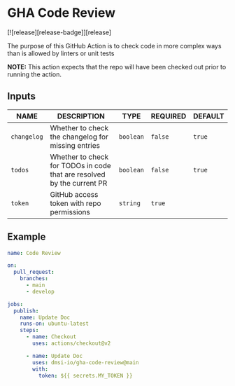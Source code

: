 # GHA Code Review

[![release][release-badge]][release]

The purpose of this GitHub Action is to check code in more complex ways than is allowed by linters or unit tests

**NOTE:** This action expects that the repo will have been checked out prior to running the action.

## Inputs

| NAME        | DESCRIPTION                                                            | TYPE      | REQUIRED | DEFAULT |
| ----------- | ---------------------------------------------------------------------- | --------- | -------- | ------- |
| `changelog` | Whether to check the changelog for missing entries                     | `boolean` | `false`  | `true`  |
| `todos`     | Whether to check for TODOs in code that are resolved by the current PR | `boolean` | `false`  | `true`  |
| `token`     | GitHub access token with repo permissions                              | `string`  | `true`   |         |

## Example

```yaml
name: Code Review

on:
  pull_request:
    branches:
      - main
      - develop

jobs:
  publish:
    name: Update Doc
    runs-on: ubuntu-latest
    steps:
      - name: Checkout
        uses: actions/checkout@v2

      - name: Update Doc
        uses: dmsi-io/gha-code-review@main
        with:
          token: ${{ secrets.MY_TOKEN }}
```
